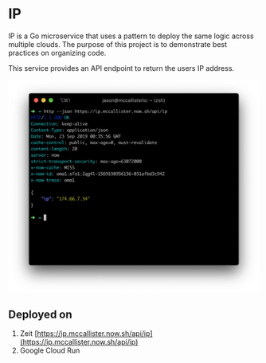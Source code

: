 # IP

IP is a Go microservice that uses a pattern to deploy the same logic across multiple clouds. The purpose of this project is to demonstrate best practices on organizing code.

This service provides an API endpoint to return the users IP address.

![Screenshot](/screenshot.png?raw=true "Screenshot")

## Deployed on

1. Zeit [https://ip.mccallister.now.sh/api/ip](https://ip.mccallister.now.sh/api/ip)
2. Google Cloud Run []()
